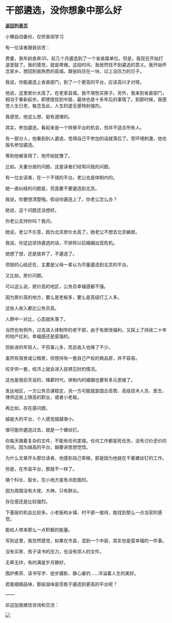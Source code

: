 # 干部遴选，没你想象中那么好

[**返回列表页**](/gzh/费曼的小茶馆)

小懒自动备份，仅供查阅学习

有一位读者跟我诉苦：

  

费曼，我年龄直奔35，前几个月遴选到了一个省直属单位。但是，我现在开始打退堂鼓了。我的感觉，就是卑微。这段时间，我居然找不到遴选的意义。我开始怀念家乡，想回到我熟悉的县城，跟爸妈住在一块，过上没压力的日子。

  

我说，你能遴选上省直部门，到了一个更高的平台，应该高兴才对呀。

  

他说，这里房价太高了。在老家县城，我不用愁买房子。另外，我来到省直部门，相当于重新起步。即使提拔到中层，最快也是十多年后的事情了。到那时候，我感觉人生已老。每念及此，人生的虚无感特别强烈。

  

我感觉，他这么想，挺有道理的。

  

其实，参加遴选，看起来是一个转换平台的机会，但并不适合所有人。

  

有一部分人，他看到别人遴选，觉得自己不参加的话就落后了。受环境刺激，他也报名参加遴选。

  

等到他被录用了，他开始犹豫了。

  

比如，夫妻分居的问题，这是读者们经常问我的问题。

  

有一位女读者，在一个不错的平台。老公也是体制内的。

  

她一直纠结的问题是，究竟要不要遴选到北京。

  

我说，你要想清楚哦。假设你遴选上了，你老公怎么办？

  

她说，这个问题还没想好。

  

你老公支持你吗？我问。

  

她说，老公不乐意，因为北京房价太高了。她老公不想去北京蜗居。

  

我说，你这边坚持遴选的话，不排除以后婚姻出现危机。

  

她想了想，还是放弃了，不遴选了。

  

但她的心结还在，主要是父母一辈认为尽量遴选到北京的平台。

  

又比如，房价问题。

  

可以这么说，房价高的地区，公务员幸福感都不强。

  

因为房价高的地方，要么是老板多，要么是高级打工人多。

  

这些人收入都比公务员高。

  

人群中一对比，心态就失落了。

  

当然也有例外，过去进入体制早的老干部，由于有房改福利，又踩上了持续二十年的地产红利，幸福感还是蛮强的。

  

但新进的年轻人，不但事儿多，而且收入也降了不少。

  

虽然有宿舍或公租房，但想持有一套自己产权的商品房，并不容易。

  

咬牙供一套，经济上就会进入捉襟见肘的情况。

  

这也是我前天说的，降薪时代，体制内的婚姻也要有多元思维了。

  

发达地区，一方公务员谋稳定，另一方可能就是国企高管、高级技术人员、医生、律师这些上限高的职业，或者小老板。

  

再比如，存在感问题。

  

越是大的平台，个人感觉就越渺小。

  

很可能你遴选过去，就是一个螺丝钉。

  

你每天搞着复杂的文件，不能有任何差错。任何工作都是死任务，没有讨价还价的空间。因为越高的平台，越要讲思想觉悟。

  

为什么文章开头那位读者，他感到自己卑微，那是因为他就在干着螺丝钉的工作。

  

但是，在市县平台，那就不一样了。

  

搞个科长、股长，在小地方是有点脸面的。

  

因为周围没有大佬、大神，只有群众。

  

存在感还是比较强烈。

  

下基层的机会比较多。小老板和乡镇、村干部一接待，能找到那么一点当官的感觉。

  

能给人带来那么一点积极的能量。

  

写到这里，我忽然感觉，如果在市县，混到一个中层，其实也是蛮幸福的一件事。

  

没有买房、孩子读书的压力，也没有烦人的文件。

  

无牵无绊，有的满是岁月静好。

  

围炉煮茶、读书写字、徒步摄影、静心垂钓……洋溢着人生的美好。

  

若能细细品味，那般滋味是否胜于遴选到更高的平台呢？

  

——

  

欢迎加我微信咨询和交流：

  

![](https://mmbiz.qpic.cn/mmbiz_png/4ufdCXwkRApoyp8LebqmaOs9d8NgRKdclqUcse1VFOibV076u6XuykSMKXccVUPiazNI02ONurYq63y3ricdoObOw/640?wx_fmt=png)​

  

  

  

